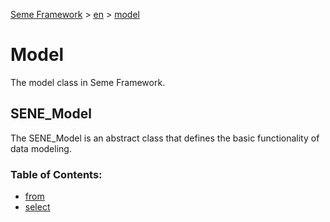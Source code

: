 <!--
Document Type: Technical Documentation
Purpose: Seme Framework Documentation
Author: Daeng Rosanda 
Date Created: 2024-12-08
Last Updated: 2024-12-08
-->

[Seme Framework](../../index.md) > [en](../index.md) > [model](index.md)

# Model
The model class in Seme Framework.

## SENE_Model

The SENE_Model is an abstract class that defines the basic functionality of data modeling.

### Table of Contents:
- [from](from.md)
- [select](select.md)